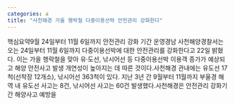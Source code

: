 ```yaml
---
categories: a
title: "사천해경 가을 행락철 다중이용선박 안전관리 강화한다"
---
```

핵심요약9월 24일부터 11월 6일까지 안전관리 강화 기간 운영경남 사천해양경찰서는 오는 24일부터 11월 6일까지 다중이용선박에 대한 안전관리를 강화한다고 22일 밝혔다. 이는 가을 행락철을 맞아 유·도선, 낚시어선 등 다중이용선박 이용객 증가가 예상되고 해양 안전사고 발생 개연성이 높아지는 데 따른 것이다.사천해경 관내에는 유도선 17척(선착장 12개소), 낚시어선 363척이 있다. 지난 3년 간 9월부터 11월까지 부울경 해역 내 유도선 사고는 8건, 낚시어선 사고는 60건 발생했다.사천해경은 안전관리 강화기간 해양사고 예방을